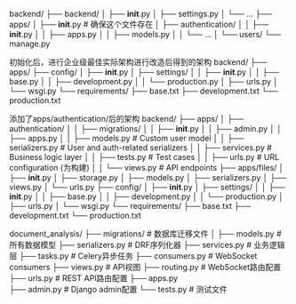 backend/
├── backend/
│   ├── __init__.py
│   ├── settings.py
│   └── ...
├── apps/
│   ├── __init__.py  # 确保这个文件存在
│   ├── authentication/
│   │   ├── __init__.py
│   │   ├── apps.py
│   │   ├── models.py
│   │   └── ...
│   └── users/
└── manage.py



初始化后，进行企业级最佳实际架构进行改造后得到的架构
backend/
├── apps/
├── config/
│   ├── __init__.py
│   ├── settings/
│   │   ├── __init__.py
│   │   ├── base.py
│   │   ├── development.py
│   │   └── production.py
│   ├── urls.py
│   └── wsgi.py
└── requirements/
    ├── base.txt
    ├── development.txt
    └── production.txt




添加了apps/authentication/后的架构
backend/
├── apps/
│   ├── authentication/
│   │   ├── migrations/
│   │   ├── __init__.py
│   │   ├── admin.py
│   │   ├── apps.py
│   │   ├── models.py        # Custom user model
│   │   ├── serializers.py   # User and auth-related serializers
│   │   ├── services.py      # Business logic layer
│   │   ├── tests.py         # Test cases
│   │   ├── urls.py          # URL configuration  (为构建)
│   │   └── views.py         # API endpoints
├── apps/files/
│   ├── __init__.py
│   ├── storage.py
│   ├── models.py
│   ├── serializers.py
│   ├── views.py
│   └── urls.py
├── config/
│   ├── __init__.py
│   ├── settings/
│   │   ├── __init__.py
│   │   ├── base.py
│   │   ├── development.py
│   │   └── production.py
│   ├── urls.py
│   └── wsgi.py
└── requirements/
    ├── base.txt
    ├── development.txt
    └── production.txt



document_analysis/
├── migrations/          # 数据库迁移文件
│
├── models.py           # 所有数据模型
├── serializers.py      # DRF序列化器
├── services.py         # 业务逻辑层
├── tasks.py            # Celery异步任务
├── consumers.py        # WebSocket consumers
├── views.py            # API视图
├── routing.py          # WebSocket路由配置
├── urls.py             # REST API路由配置
├── apps.py            
├── admin.py           # Django admin配置
└── tests.py           # 测试文件